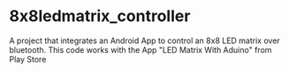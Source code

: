 # 8x8ledmatrix_controller
A project that integrates an Android App to control an 8x8 LED matrix over bluetooth.  This code works with the App "LED Matrix With Aduino" from Play Store  
